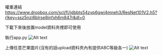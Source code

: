 權重連結
https://www.dropbox.com/scl/fi/jdbbts54zyp6gwi4mneh3/ResNet101V2.h5?rlkey=ssz5nzi6blrse8infxh6m847r&dl=0

下載下來後放置model資料夾裡即可使用

執行app.py
![Alt text](image.png)

上傳任意芒果圖片(沒有的話upload資料夾內有提供ABC等級各一)
![Alt text](image-1.png)
